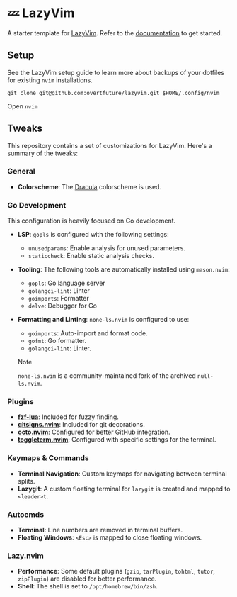 # 💤 LazyVim

A starter template for [LazyVim](https://github.com/LazyVim/LazyVim).
Refer to the [documentation](https://lazyvim.github.io/installation) to get started.

## Setup

See the LazyVim setup guide to learn more about backups of your dotfiles for existing `nvim` installations.

```shell
git clone git@github.com:overtfuture/lazyvim.git $HOME/.config/nvim
```

Open `nvim`

## Tweaks

This repository contains a set of customizations for LazyVim. Here's a summary of the tweaks:

### General

*   **Colorscheme**: The [Dracula](https://github.com/binhtran432k/dracula.nvim) colorscheme is used.

### Go Development

This configuration is heavily focused on Go development.

*   **LSP**: `gopls` is configured with the following settings:
    *   `unusedparams`: Enable analysis for unused parameters.
    *   `staticcheck`: Enable static analysis checks.
*   **Tooling**: The following tools are automatically installed using `mason.nvim`:
    *   `gopls`: Go language server
    *   `golangci-lint`: Linter
    *   `goimports`: Formatter
    *   `delve`: Debugger for Go
*   **Formatting and Linting**: `none-ls.nvim` is configured to use:
    *   `goimports`: Auto-import and format code.
    *   `gofmt`: Go formatter.
    *   `golangci-lint`: Linter.

    > [!NOTE]
    > `none-ls.nvim` is a community-maintained fork of the archived `null-ls.nvim`.

### Plugins

*   **[fzf-lua](https://github.com/ibhagwan/fzf-lua)**: Included for fuzzy finding.
*   **[gitsigns.nvim](https://github.com/lewis6991/gitsigns.nvim)**: Included for git decorations.
*   **[octo.nvim](https://github.com/pwntester/octo.nvim)**: Configured for better GitHub integration.
*   **[toggleterm.nvim](https://github.com/akinsho/toggleterm.nvim)**: Configured with specific settings for the terminal.

### Keymaps & Commands

*   **Terminal Navigation**: Custom keymaps for navigating between terminal splits.
*   **Lazygit**: A custom floating terminal for `lazygit` is created and mapped to `<leader>t`.

### Autocmds

*   **Terminal**: Line numbers are removed in terminal buffers.
*   **Floating Windows**: `<Esc>` is mapped to close floating windows.

### Lazy.nvim

*   **Performance**: Some default plugins (`gzip`, `tarPlugin`, `tohtml`, `tutor`, `zipPlugin`) are disabled for better performance.
*   **Shell**: The shell is set to `/opt/homebrew/bin/zsh`.